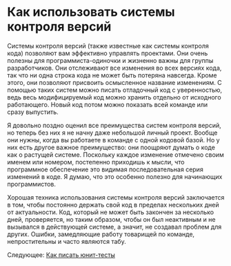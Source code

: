 # Как использовать системы контроля версий
[//]: # (Version:1.0.0)
Системы контроля версий (также известные как системы контроля кода) позволяют вам эффективно управлять проектами. Они очень полезны для программиста-одиночки и жизненно важны для группы разработчиков. Они отслеживают все изменения во всех версиях кода, так что ни одна строка кода не может быть потеряна навсегда. Кроме этого, они позволяют присвоить осмысленное название изменениям. С помощью таких систем можно писать отладочный код с уверенностью, ведь весь модифицируемый код можно хранить отдельно от исходного работающего. Новый код потом можно показать всей команде или сразу выпустить.

Я довольно поздно оценил все преимущества систем контроля версий, но теперь без них я не начну даже небольшой личный проект. Вообще они нужны, когда вы работаете в команде с одной кодовой базой. Но у них есть другое важное преимущество: они поощряют думать о коде как о растущей системе. Поскольку каждое изменение отмечено своим именем или номером, постепенно приходишь к мысли, что программное обеспечение это видимая последовательная серия изменений в коде. Я думаю, что это особенно полезно для начинающих программистов.

Хорошая техника использования системы контроля версий заключается в том, чтобы постоянно держать свой код в пределах нескольких дней от актуальности. Код, который не может быть закончен за несколько дней, проверяется, но таким образом, чтобы он был неактивным и не вызывался в действующей системе, а значит, не создавал проблем для других. Ошибки, замедляющие работу товарищей по команде, непростительны и часто являются табу.

Следующее: [Как писать юнит-тесты](08-How-to-Unit-Test.md)

